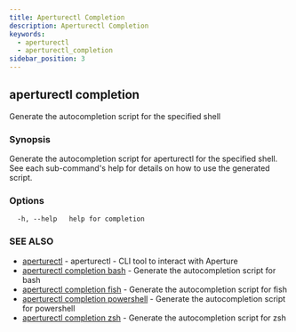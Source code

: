 ```yaml
---
title: Aperturectl Completion
description: Aperturectl Completion
keywords:
  - aperturectl
  - aperturectl_completion
sidebar_position: 3
---
```


## aperturectl completion

Generate the autocompletion script for the specified shell

### Synopsis

Generate the autocompletion script for aperturectl for the specified shell.
See each sub-command's help for details on how to use the generated script.

### Options

```
  -h, --help   help for completion
```

### SEE ALSO

- [aperturectl](aperturectl.md) - aperturectl - CLI tool to interact with Aperture
- [aperturectl completion bash](aperturectl_completion_bash.md) - Generate the autocompletion script for bash
- [aperturectl completion fish](aperturectl_completion_fish.md) - Generate the autocompletion script for fish
- [aperturectl completion powershell](aperturectl_completion_powershell.md) - Generate the autocompletion script for powershell
- [aperturectl completion zsh](aperturectl_completion_zsh.md) - Generate the autocompletion script for zsh
